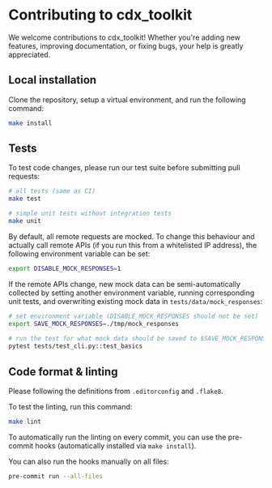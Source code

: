 # Contributing to cdx_toolkit

We welcome contributions to cdx_toolkit! Whether you're adding new features, improving documentation, or fixing bugs, your help is greatly appreciated.

## Local installation

Clone the repository, setup a virtual environment, and run the following command:

```bash
make install
```

## Tests

To test code changes, please run our test suite before submitting pull requests:

```bash
# all tests (same as CI)
make test

# simple unit tests without integration tests
make unit
```

By default, all remote requests are mocked. To change this behaviour and actually call remote APIs (if you run this from a whitelisted IP address), the following environment variable can be set:

```bash
export DISABLE_MOCK_RESPONSES=1
```

If the remote APIs change, new mock data can be semi-automatically collected by setting another environment variable,  running corresponding unit tests, and overwriting existing mock data in `tests/data/mock_responses`:

```bash
# set environment variable (DISABLE_MOCK_RESPONSES should not be set)
export SAVE_MOCK_RESPONSES=./tmp/mock_responses
    
# run the test for what mock data should be saved to $SAVE_MOCK_RESPONSES/<test_file>/<test_func>.jsonl
pytest tests/test_cli.py::test_basics
```

## Code format & linting

Please following the definitions from `.editorconfig` and `.flake8`. 

To test the linting, run this command:

```bash
make lint
```

To automatically run the linting on every commit, you can use the pre-commit hooks (automatically installed via `make install`).

You can also run the hooks manually on all files:

```bash
pre-commit run --all-files
```